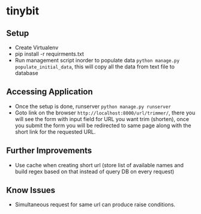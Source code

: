 tinybit
=======
Setup
-----
* Create Virtualenv
* pip install -r requirments.txt
* Run management script inorder to populate data ```python manage.py populate_initial_data```, this will copy all the data from text file to database

Accessing Application
---------------------
* Once the setup is done, runserver ```python manage.py runserver```
* Goto link on the browser ```http://localhost:8000/url/trimmer/```, there you will see the form with input field for URL you want trim (shorten), once you submit the form you will be redirected to same page along with the short link for the requested URL.


Further Improvements
--------------------
* Use cache when creating short url (store list of available names and build regex based on that instead of query DB on every request)

Know Issues
-----------
* Simultaneous request for same url can produce raise conditions.
